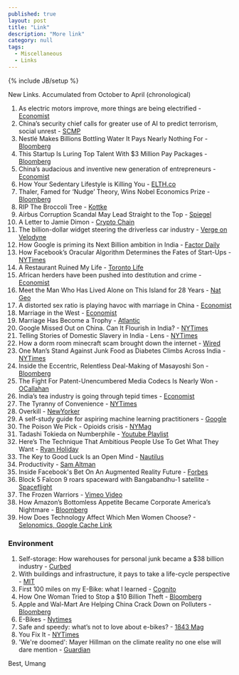 ```yaml
---
published: true 
layout: post
title: "Link"
description: "More link"
category: null
tags: 
  - Miscellaneous
  - Links
---
```

{% include JB/setup %}

New Links. Accumulated from October to April (chronological)

1. As electric motors improve, more things are being electrified - [Economist](https://www.economist.com/news/science-and-technology/21728888-better-motors-go-better-batteries-electric-motors-improve-more-things)
2. China’s security chief calls for greater use of AI to predict terrorism, social unrest - [SCMP](http://www.scmp.com/news/china/policies-politics/article/2112203/china-security-chief-calls-greater-use-ai-predict)
3. Nestlé Makes Billions Bottling Water It Pays Nearly Nothing For - [Bloomberg](https://www.bloomberg.com/news/features/2017-09-21/nestl-makes-billions-bottling-water-it-pays-nearly-nothing-for)
4. This Startup Is Luring Top Talent With $3 Million Pay Packages - [Bloomberg](https://www.bloomberg.com/news/articles/2017-09-24/in-battle-for-talent-one-startup-founder-tries-unlimited-pay)
5. China’s audacious and inventive new generation of entrepreneurs - [Economist](https://www.economist.com/news/briefing/21729429-industries-and-consumers-around-world-will-soon-feel-their-impact-chinas-audacious-and)
6. How Your Sedentary Lifestyle is Killing You - [ELTH.co](https://elth.co/sedentary-lifestyle-killing/)
7. Thaler, Famed for ‘Nudge’ Theory, Wins Nobel Economics Prize - [Bloomberg](https://www.bloomberg.com/news/articles/2017-10-09/richard-h-thaler-wins-2017-nobel-economics-prize)
8. RIP The Broccoli Tree - [Kottke](https://kottke.org/17/09/rip-the-broccoli-tree)
9. Airbus Corruption Scandal May Lead Straight to the Top - [Spiegel](http://www.spiegel.de/international/business/airbus-corruption-scandal-threatens-ceo-tom-enders-a-1171533.html)
10. A Letter to Jamie Dimon - [Crypto Chain](https://blog.chain.com/a-letter-to-jamie-dimon-de89d417cb80)
11. The billion-dollar widget steering the driverless car industry - [Verge on Velodyne](https://www.theverge.com/2017/10/18/16491052/velodyne-lidar-mapping-self-driving-car-david-hall-interview)
12. How Google is priming its Next Billion ambition in India - [Factor Daily](https://factordaily.com/google-next-billion-india/)
13. How Facebook’s Oracular Algorithm Determines the Fates of Start-Ups - [NYTimes](https://www.nytimes.com/2017/11/02/magazine/how-facebooks-oracular-algorithm-determines-the-fates-of-start-ups.html)
14. A Restaurant Ruined My Life - [Toronto Life](https://torontolife.com/food/restaurant-ruined-life/)
15. African herders have been pushed into destitution and crime - [Economist](https://www.economist.com/news/middle-east-and-africa/21731191-owning-cattle-excellent-way-hide-ill-gotten-wealth-too-african-herders)
16. Meet the Man Who Has Lived Alone on This Island for 28 Years - [Nat Geo](https://www.nationalgeographic.com/travel/destinations/europe/italy/photos-of-life-alone-on-a-paradise-island/)
17. A distorted sex ratio is playing havoc with marriage in China - [Economist](https://www.economist.com/news/special-report/21731495-shortage-brides-bending-chinese-society-out-shape-distorted-sex-ratio)
18. Marriage in the West - [Economist](https://www.economist.com/news/special-report/21731493-wealthy-countries-marriage-no-longer-rite-passage-sign-having)
19. Marriage Has Become a Trophy - [Atlantic](https://www.theatlantic.com/family/archive/2018/03/incredible-everlasting-institution-marriage/555320/)
20. Google Missed Out on China. Can It Flourish in India? - [NYTimes](https://www.nytimes.com/2017/12/05/technology/google-india.html)
21. Telling Stories of Domestic Slavery in India - Lens - [NYTimes](https://lens.blogs.nytimes.com/2017/12/04/telling-stories-of-domestic-slavery-in-india/)
22. How a dorm room minecraft scam brought down the internet - [Wired](https://www.wired.com/story/mirai-botnet-minecraft-scam-brought-down-the-internet/)
23. One Man’s Stand Against Junk Food as Diabetes Climbs Across India - [NYTimes](https://www.nytimes.com/2017/12/26/health/india-diabetes-junk-food.html)
24. Inside the Eccentric, Relentless Deal-Making of Masayoshi Son - [Bloomberg](https://www.bloomberg.com/news/features/2018-01-02/inside-the-eccentric-unstoppable-deal-making-of-masayoshi-son)
25. The Fight For Patent-Unencumbered Media Codecs Is Nearly Won - [OCallahan](https://robert.ocallahan.org/2018/01/the-fight-for-patent-unencumbered-media.html)
26. India’s tea industry is going through tepid times - [Economist](https://www.economist.com/news/business/21734480-outdated-government-regulations-and-millennials-impatience-bode-ill-plantations-indias-tea)
27. The Tyranny of Convenience - [NYTimes](https://www.nytimes.com/2018/02/16/opinion/sunday/tyranny-convenience.html)
28. Overkill - [NewYorker](https://www.newyorker.com/magazine/2015/05/11/overkill-atul-gawande)
29. A self-study guide for aspiring machine learning practitioners - [Google](https://developers.google.com/machine-learning/crash-course/)
30. The Poison We Pick - Opioids crisis - [NYMag](https://nymag.com/daily/intelligencer/2018/02/americas-opioid-epidemic.html)
31. Tadashi Tokieda on Numberphile - [Youtube Playlist](https://www.youtube.com/playlist?list=PLt5AfwLFPxWI9eDSJREzp1wvOJsjt23H_)
32. Here’s The Technique That Ambitious People Use To Get What They Want - [Ryan Holiday](https://ryanholiday.net/heres-the-technique-that-ambitious-people-use-to-get-what-they-want/)
33. The Key to Good Luck Is an Open Mind - [Nautilus](http://nautil.us/blog/-the-key-to-good-luck-is-an-open-mind)
34. Productivity - [Sam Altman](https://blog.samaltman.com/productivity)
35. Inside Facebook's Bet On An Augmented Reality Future - [Forbes](https://www.forbes.com/sites/kathleenchaykowski/2018/03/08/inside-facebooks-bet-on-an-augmented-reality-future/#425316ac4d56)
36. Block 5 Falcon 9 roars spaceward with Bangabandhu-1 satellite - [Spaceflight](http://www.spaceflightinsider.com/organizations/space-exploration-technologies/block-5-falcon-9-roars-spaceward-with-bangabandhu-1-satellite/)
37. The Frozen Warriors - [Vimeo Video](https://vimeo.com/258159612)
38. How Amazon’s Bottomless Appetite Became Corporate America’s Nightmare - [Bloomberg](https://www.bloomberg.com/graphics/2018-amazon-industry-displacement/)
39. How Does Technology Affect Which Men Women Choose? - [Selonomics, Google Cache Link](http://webcache.googleusercontent.com/search?q=cache:U6F3PNz6pY0J:selonomics.com/technology-affect-men-women-choose/+&cd=1&hl=en&ct=clnk&gl=in)

### Environment
1. Self-storage: How warehouses for personal junk became a $38 billion industry - [Curbed](https://www.curbed.com/2018/3/27/17168088/cheap-storage-warehouse-self-storage-real-estate)
2. With buildings and infrastructure, it pays to take a life-cycle perspective - [MIT](http://news.mit.edu/2018/life-cycle-perspective-for-buildings-infrastructure-0330)
3. First 100 miles on my E-Bike: what I learned - [Cognito](https://yilunzh.com/2017/12/30/first-100-miles-on-my-e-bike-what-i-learned/)
4. How One Woman Tried to Stop a $10 Billion Theft - [Bloomberg](https://www.bloomberg.com/news/articles/2017-09-11/bureaucrat-who-took-on-power-poachers-aids-50-billion-market)
5. Apple and Wal-Mart Are Helping China Crack Down on Polluters - [Bloomberg](https://www.bloomberg.com/news/articles/2017-12-11/apple-and-wal-mart-are-helping-china-crack-down-on-polluters)
6. E-Bikes - [Nytimes](https://www.nytimes.com/2017/11/23/business/e-bikes-electric-bicycles.html)
46. Safe and speedy: what’s not to love about e-bikes? - [1843 Mag](https://www.1843magazine.com/technology/the-daily/safe-and-speedy-whats-not-to-love-about-ebikes)
7. You Fix It - [NYTimes](https://www.nytimes.com/interactive/2017/08/29/opinion/climate-change-carbon-budget.html)
8. 'We're doomed': Mayer Hillman on the climate reality no one else will dare mention - [Guardian](https://www.theguardian.com/environment/2018/apr/26/were-doomed-mayer-hillman-on-the-climate-reality-no-one-else-will-dare-mention)



Best, Umang
